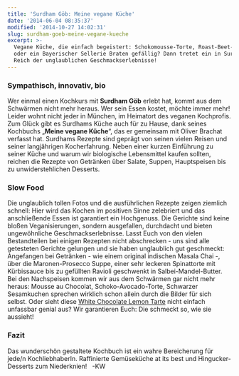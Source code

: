 ```yaml
---
title: 'Surdham Göb: Meine vegane Küche'
date: '2014-06-04 08:35:37'
modified: '2014-10-27 14:02:31'
slug: surdham-goeb-meine-vegane-kueche
excerpt: >-
  Vegane Küche, die einfach begeistert: Schokomousse-Torte, Roast-Beet-Foccacio
  oder ein Bayerischer Sellerie Braten gefällig? Dann tretet ein in Surdhams
  Reich der unglaublichen Geschmackserlebnisse!
---
```


### Sympathisch, innovativ, bio

Wer einmal einen Kochkurs mit **Surdham Göb** erlebt hat, kommt aus dem Schwärmen nicht mehr heraus. Wer sein Essen kostet, möchte immer mehr! Leider wohnt nicht jeder in München, im Heimatort des veganen Kochprofis. Zum Glück gibt es Surdhams Küche auch für zu Hause, dank seines Kochbuchs „**Meine vegane Küche**“, das er gemeinsam mit Oliver Brachat verfasst hat. Surdhams Rezepte sind geprägt von seinen vielen Reisen und seiner langjährigen Kocherfahrung. Neben einer kurzen Einführung zu seiner Küche und warum wir biologische Lebensmittel kaufen sollten, reichen die Rezepte von Getränken über Salate, Suppen, Hauptspeisen bis zu unwiderstehlichen Desserts.

### Slow Food

Die unglaublich tollen Fotos und die ausführlichen Rezepte zeigen ziemlich schnell: Hier wird das Kochen im positiven Sinne zelebriert und das anschließende Essen ist garantiert ein Hochgenuss. Die Gerichte sind keine bloßen Veganisierungen, sondern ausgefallen, durchdacht und bieten ungewöhnliche Geschmackserlebnisse. Lasst Euch von den vielen Bestandteilen bei einigen Rezepten nicht abschrecken - uns sind alle getesteten Gerichte gelungen und sie haben unglaublich gut geschmeckt: Angefangen bei Getränken - wie einem original indischen Masala Chai -, über die Maronen-Prosecco Suppe, einer sehr leckeren Spinattorte mit Kürbissauce bis zu gefüllten Ravioli geschwenkt in Salbei-Mandel-Butter. Bei den Nachspeisen kommen wir aus dem Schwärmen gar nicht mehr heraus: Mousse au Chocolat, Schoko-Avocado-Torte, Schwarzer Sesamkuchen sprechen wirklich schon allein durch die Bilder für sich selbst. Oder sieht diese [White Chocolate Lemon Tarte](https://www.veganblatt.com/white-chocolate-lemon-tarte "White Chocolate Lemon Tarte") nicht einfach unfassbar genial aus? Wir garantieren Euch: Die schmeckt so, wie sie aussieht!

### Fazit

Das wunderschön gestaltete Kochbuch ist ein wahre Bereicherung für jede/n KochliebhaberIn. Raffinierte Gemüseküche at its best und Hingucker-Desserts zum Niederknien!   -KW
